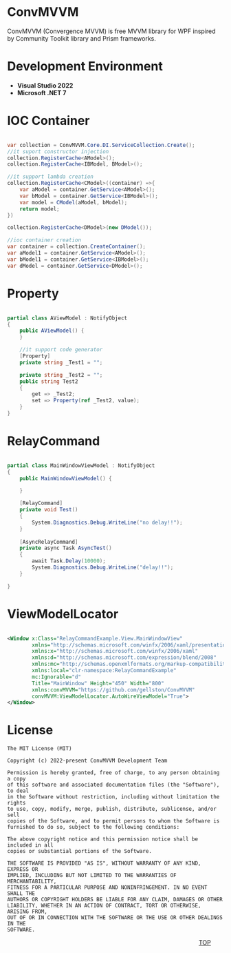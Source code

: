 
ConvMVVM 
=======================
ConvMVVM (Convergence MVVM) is free MVVM library for WPF inspired by Community Toolkit library and Prism frameworks.




Development Environment
=======================
 - **Visual Studio 2022**
 - **Microsoft .NET 7**


IOC Container
=======================
```csharp

var collection = ConvMVVM.Core.DI.ServiceCollection.Create();
//it suport constructor injection 
collection.RegisterCache<AModel>();
collection.RegisterCache<IBModel, BModel>();

//it support lambda creation 
collection.RegisterCache<CModel>((container) =>{
    var aModel = container.GetService<AModel>();
    var bModel = container.GetService<IBModel>();
    var model = CModel(aModel, bModel);
    return model;
})

collection.RegisterCache<DModel>(new DModel());

//ioc container creation
var container = collection.CreateContainer();
var aModel1 = container.GetService<AModel>();
var bModel1 = container.GetService<IBModel>();
var dModel = container.GetService<DModel>();

```

Property 
=======================
```csharp

partial class AViewModel : NotifyObject
{
    public AViewModel() { 
    }

    //it support code generator
    [Property]
    private string _Test1 = "";

    private string _Test2 = "";
    public string Test2
    {
        get => _Test2;
        set => Property(ref _Test2, value);
    }
}

```


RelayCommand
=======================
```csharp

partial class MainWindowViewModel : NotifyObject
{
    public MainWindowViewModel() { 

    }

    [RelayCommand]
    private void Test()
    {
        System.Diagnostics.Debug.WriteLine("no delay!!");
    }
    
    [AsyncRelayCommand]
    private async Task AsyncTest()
    {
        await Task.Delay(10000);
        System.Diagnostics.Debug.WriteLine("delay!!");
    }

}

```


ViewModelLocator
=======================
```xml

<Window x:Class="RelayCommandExample.View.MainWindowView"
        xmlns="http://schemas.microsoft.com/winfx/2006/xaml/presentation"
        xmlns:x="http://schemas.microsoft.com/winfx/2006/xaml"
        xmlns:d="http://schemas.microsoft.com/expression/blend/2008"
        xmlns:mc="http://schemas.openxmlformats.org/markup-compatibility/2006"
        xmlns:local="clr-namespace:RelayCommandExample"
        mc:Ignorable="d"
        Title="MainWindow" Height="450" Width="800"
        xmlns:convMVVM="https://github.com/gellston/ConvMVVM"
        convMVVM:ViewModelLocator.AutoWireViewModel="True">
</Window>


```

License
=======================

```
The MIT License (MIT)

Copyright (c) 2022-present ConvMVVM Development Team

Permission is hereby granted, free of charge, to any person obtaining a copy
of this software and associated documentation files (the "Software"), to deal
in the Software without restriction, including without limitation the rights
to use, copy, modify, merge, publish, distribute, sublicense, and/or sell
copies of the Software, and to permit persons to whom the Software is
furnished to do so, subject to the following conditions:

The above copyright notice and this permission notice shall be included in all
copies or substantial portions of the Software.

THE SOFTWARE IS PROVIDED "AS IS", WITHOUT WARRANTY OF ANY KIND, EXPRESS OR
IMPLIED, INCLUDING BUT NOT LIMITED TO THE WARRANTIES OF MERCHANTABILITY,
FITNESS FOR A PARTICULAR PURPOSE AND NONINFRINGEMENT. IN NO EVENT SHALL THE
AUTHORS OR COPYRIGHT HOLDERS BE LIABLE FOR ANY CLAIM, DAMAGES OR OTHER
LIABILITY, WHETHER IN AN ACTION OF CONTRACT, TORT OR OTHERWISE, ARISING FROM,
OUT OF OR IN CONNECTION WITH THE SOFTWARE OR THE USE OR OTHER DEALINGS IN THE
SOFTWARE.
```
<div style="text-align: right; margin-right:30px;"> 

[TOP](#convmvvm) 



</div>
